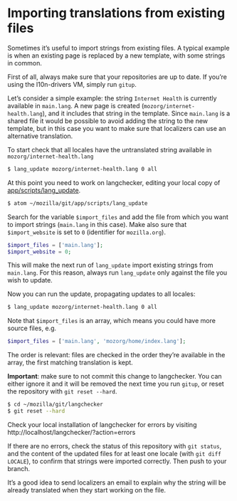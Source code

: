 # Importing translations from existing files

Sometimes it’s useful to import strings from existing files. A typical example is when an existing page is replaced by a new template, with some strings in common.

First of all, always make sure that your repositories are up to date. If you’re using the l10n-drivers VM, simply run `gitup`.

Let’s consider a simple example: the string `Internet Health` is currently available in `main.lang`. A new page is created (`mozorg/internet-health.lang`), and it includes that string in the template. Since `main.lang` is a shared file it would be possible to avoid adding the string to the new template, but in this case you want to make sure that localizers can use an alternative translation.

To start check that all locales have the untranslated string available in `mozorg/internet-health.lang`

```BASH
$ lang_update mozorg/internet-health.lang 0 all
```

At this point you need to work on langchecker, editing your local copy of [app/scripts/lang_update](https://github.com/mozilla-l10n/langchecker/blob/master/app/scripts/lang_update#L105).

```BASH
$ atom ~/mozilla/git/app/scripts/lang_update
```

Search for the variable `$import_files` and add the file from which you want to import strings (`main.lang` in this case). Make also sure that `$import_website` is set to `0` (identifier for `mozilla.org`).

```PHP
$import_files = ['main.lang'];
$import_website = 0;
```

This will make the next run of `lang_update` import existing strings from `main.lang`. For this reason, always run `lang_update` only against the file you wish to update.

Now you can run the update, propagating updates to all locales:

```BASH
$ lang_update mozorg/internet-health.lang 0 all
```

Note that `$import_files` is an array, which means you could have more source files, e.g.

```PHP
$import_files = ['main.lang', 'mozorg/home/index.lang'];
```
The order is relevant: files are checked in the order they’re available in the array, the first matching translation is kept.

**Important**: make sure to not commit this change to langchecker. You can either ignore it and it will be removed the next time you run `gitup`, or reset the repository with `git reset --hard`.

```BASH
$ cd ~/mozilla/git/langchecker
$ git reset --hard
```

Check your local installation of langchecker for errors by visiting http://localhost/langchecker/?action=errors

If there are no errors, check the status of this repository with `git status`, and the content of the updated files for at least one locale (with `git diff LOCALE`), to confirm that strings were imported correctly. Then push to your branch.

It’s a good idea to send localizers an email to explain why the string will be already translated when they start working on the file.
